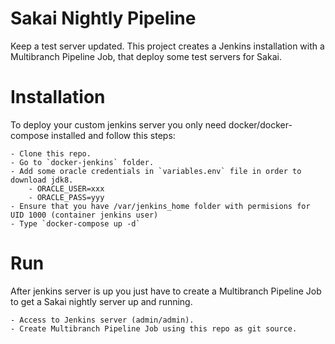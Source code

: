 # Sakai Nightly Pipeline

Keep a test server updated.
This project creates a Jenkins installation with a Multibranch Pipeline Job, that deploy some test servers for Sakai.

# Installation

To deploy your custom jenkins server you only need docker/docker-compose installed and follow this steps:

	- Clone this repo.
	- Go to `docker-jenkins` folder.
	- Add some oracle credentials in `variables.env` file in order to download jdk8.
		- ORACLE_USER=xxx
		- ORACLE_PASS=yyy
	- Ensure that you have /var/jenkins_home folder with permisions for UID 1000 (container jenkins user)
	- Type `docker-compose up -d`

# Run

After jenkins server is up you just have to create a Multibranch Pipeline Job to get a Sakai nightly server up and running.

	- Access to Jenkins server (admin/admin).
	- Create Multibranch Pipeline Job using this repo as git source.
	
 